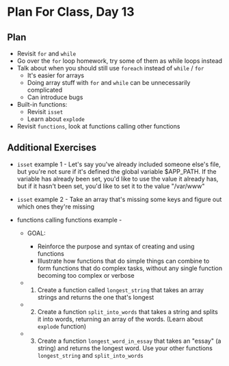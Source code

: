 Plan For Class, Day 13
======================

Plan
----

* Revisit `for` and `while`
* Go over the `for` loop homework, try some of them as while loops instead
* Talk about when you should still use `foreach` instead of `while` / `for`
    * It's easier for arrays
    * Doing array stuff with `for` and `while` can be unnecessarily complicated
    * Can introduce bugs
* Built-in functions:
    * Revisit `isset`
    * Learn about `explode`
* Revisit `functions`, look at functions calling other functions


Additional Exercises
--------------------

* `isset` example 1 -
    Let's say you've already included someone else's file, but you're not sure if it's defined
    the global variable $APP_PATH.  If the variable has already been set, you'd like to use the
    value it already has, but if it hasn't been set, you'd like to set it to the value "/var/www"

* `isset` example 2 - Take an array that's missing some keys and figure out which ones they're missing

* functions calling functions example -

    * GOAL:
        * Reinforce the purpose and syntax of creating and using functions
        * Illustrate how functions that do simple things can combine to form functions that do complex tasks,
          without any single function becoming too complex or verbose

    * 1. Create a function called `longest_string` that takes an array strings and returns the one that's longest

    * 2. Create a function `split_into_words` that takes a string and splits it into words,
         returning an array of the words.  (Learn about `explode` function)

    * 3. Create a function `longest_word_in_essay` that takes an "essay" (a string) and returns the longest
         word.  Use your other functions `longest_string` and `split_into_words`

